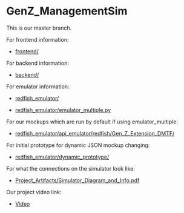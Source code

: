 # GenZ_ManagementSim

This is our master branch.

For frontend information:

- [frontend/](https://github.com/jmm9683/GenZ_ManagementSim/tree/master/frontend)

For backend information:

- [backend/](https://github.com/jmm9683/GenZ_ManagementSim/tree/master/backend)

For emulator information:

- [redfish_emulator/](https://github.com/jmm9683/GenZ_ManagementSim/tree/master/redfish_emulator/)

- [redfish_emulator/emulator_multiple.py](https://github.com/jmm9683/GenZ_ManagementSim/blob/master/redfish_emulator/emulator_multiple.py)

For our mockups which are run by default if using emulator_multiple:

- [redfish_emulator/api_emulator/redfish/Gen_Z_Extension_DMTF/](https://github.com/jmm9683/GenZ_ManagementSim/tree/master/redfish_emulator/api_emulator/redfish/Gen_Z_Extension_DMTF)

For initial prototype for dynamic JSON mockup changing:

- [redfish_emulator/dynamic_prototype/](https://github.com/jmm9683/GenZ_ManagementSim/tree/master/redfish_emulator/dynamic_prototype)

For what the connections on the simulator look like:

- [Project_Artifacts/Simulator_Diagram_and_Info.pdf](https://github.com/jmm9683/GenZ_ManagementSim/blob/master/Project_Artifacts/Simulator_Diagram_and_Info.pdf)

Our project video link:

- [Video](https://drive.google.com/open?id=1mAZ5_IMZ-VYStf5hglM092uAj3r4lXGV)
